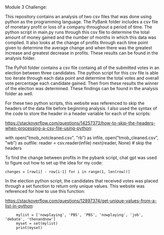 Module 3 Challenge:

This repository contains an analysis of two csv files that was done using python as the programming language. The PyBank folder includes a csv file of monetary profit or loss of a company throughout a period of time. The python script in main.py runs through this csv file to determine the total amount of money gained and the number of months in which this data was compiled. It also looks at the change of profits through each time point given to determine the average change and when there was the greatest increase and greatest decrease in profits. These results can be found in the analysis folder.

The PyPoll folder contains a csv file containg all of the submitted votes in an election between three candidates. The python script for this csv file is able too iterate through each data point and determine the total votes and overall vote percentage each candidate gained. Then from these results the winner of the election was determined. These findings can be found in the analysis folder as well.


For these two python scripts, this website was referenced to skip the headers of the data file before beginning analysis. I also used the syntax of the code to store the header in a header variable for each of the scripts:

   https://stackoverflow.com/questions/14257373/how-to-skip-the-headers-when-processing-a-csv-file-using-python:

   with open("tmob_notcleaned.csv", "rb") as infile, open("tmob_cleaned.csv", "wb") as outfile:
      reader = csv.reader(infile)
      next(reader, None)  # skip the headers


To find the change between profits in the pybank script, chat gpt was used to figure out how to set up the idea for my code:

    changes = [row[i] - row[i-1] for i in range(1, len(row))]

In the election python script, the candidates that received votes was placed through a set function to return only unique values. This website was referenced for how to use this function:

   https://stackoverflow.com/questions/12897374/get-unique-values-from-a-list-in-python:

         mylist = ['nowplaying', 'PBS', 'PBS', 'nowplaying', 'job', 'debate', 'thenandnow']
         myset = set(mylist)
         print(myset)


         

   
